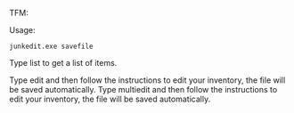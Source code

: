 TFM:

Usage:

    junkedit.exe savefile

Type list to get a list of items.

Type edit and then follow the instructions to edit your inventory, the file will be saved automatically.
Type multiedit and then follow the instructions to edit your inventory, the file will be saved automatically.
